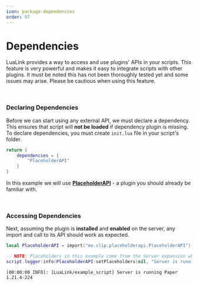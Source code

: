 ```yaml
---
icon: package-dependencies
order: 97
---
```


# Dependencies
LuaLink provides a way to access and use plugins' APIs in your scripts. This feature is very powerful and makes it easy to integrate scripts with other plugins. It must be noted this has not been thoroughly tested yet and some issues may arise. Please be cautious when using this feature.

<br />

### Declaring Dependencies
Before we can start using any external API, we must declare a dependency. This ensures that script will **not be loaded** if dependency plugin is missing. To declare dependencies, you must create `init.lua` file in your script's folder.
```lua /plugins/LuaLink/scripts/example_script/init.lua
return {
    dependencies = {
        "PlaceholderAPI"
    }
}
```
In this example we will use **[PlaceholderAPI](https://github.com/PlaceholderAPI/PlaceholderAPI)** - a plugin you should already be familiar with.

<br />

### Accessing Dependencies
Next, assuming the plugin is **installed** and **enabled** on the server, any import and call to its API should work as expected.
```lua /plugins/LuaLink/scripts/example_script/main.lua
local PlaceholderAPI = import("me.clip.placeholderapi.PlaceholderAPI")

-- NOTE: Placeholders in this example come from the Server expansion which is not installed by default.
script.logger:info(PlaceholderAPI:setPlaceholders(nil, "Server is running %server_variant% %server_version_full%"))
```
```log Console Output
[00:00:00 INFO]: [LuaLink/example_script] Server is running Paper 1.21.4-224
```

